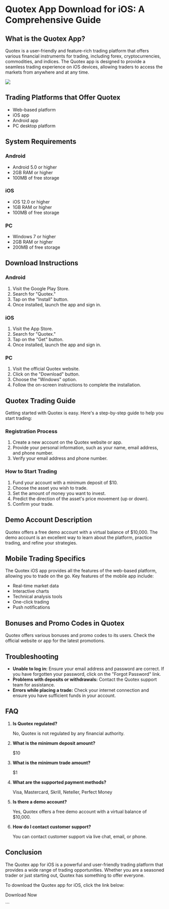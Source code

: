 # Quotex App Download for iOS: A Comprehensive Guide

## What is the Quotex App?

Quotex is a user-friendly and feature-rich trading platform that offers
various financial instruments for trading, including forex,
cryptocurrencies, commodities, and indices. The Quotex app is designed
to provide a seamless trading experience on iOS devices, allowing
traders to access the markets from anywhere and at any time.

[![](https://static.quotex.io/files/1_en/300_250.jpg)](https://traff.sbs/brokerqxsignupf)

## Trading Platforms that Offer Quotex

-   Web-based platform
-   iOS app
-   Android app
-   PC desktop platform

## System Requirements

### Android

-   Android 5.0 or higher
-   2GB RAM or higher
-   100MB of free storage

### iOS

-   iOS 12.0 or higher
-   1GB RAM or higher
-   100MB of free storage

### PC

-   Windows 7 or higher
-   2GB RAM or higher
-   200MB of free storage

## Download Instructions

### Android

1.  Visit the Google Play Store.
2.  Search for "Quotex."
3.  Tap on the "Install" button.
4.  Once installed, launch the app and sign in.

### iOS

1.  Visit the App Store.
2.  Search for "Quotex."
3.  Tap on the "Get" button.
4.  Once installed, launch the app and sign in.

### PC

1.  Visit the official Quotex website.
2.  Click on the "Download" button.
3.  Choose the "Windows" option.
4.  Follow the on-screen instructions to complete the installation.

## Quotex Trading Guide

Getting started with Quotex is easy. Here\'s a step-by-step guide to
help you start trading:

### Registration Process

1.  Create a new account on the Quotex website or app.
2.  Provide your personal information, such as your name, email address,
    and phone number.
3.  Verify your email address and phone number.

### How to Start Trading

1.  Fund your account with a minimum deposit of \$10.
2.  Choose the asset you wish to trade.
3.  Set the amount of money you want to invest.
4.  Predict the direction of the asset\'s price movement (up or down).
5.  Confirm your trade.

## Demo Account Description

Quotex offers a free demo account with a virtual balance of \$10,000.
The demo account is an excellent way to learn about the platform,
practice trading, and refine your strategies.

## Mobile Trading Specifics

The Quotex iOS app provides all the features of the web-based platform,
allowing you to trade on the go. Key features of the mobile app include:

-   Real-time market data
-   Interactive charts
-   Technical analysis tools
-   One-click trading
-   Push notifications

## Bonuses and Promo Codes in Quotex

Quotex offers various bonuses and promo codes to its users. Check the
official website or app for the latest promotions.

## Troubleshooting

-   **Unable to log in:** Ensure your email address and password are
    correct. If you have forgotten your password, click on the
    "Forgot Password" link.
-   **Problems with deposits or withdrawals:** Contact the Quotex
    support team for assistance.
-   **Errors while placing a trade:** Check your internet connection and
    ensure you have sufficient funds in your account.

## FAQ

1.  **Is Quotex regulated?**

    No, Quotex is not regulated by any financial authority.

2.  **What is the minimum deposit amount?**

    \$10

3.  **What is the minimum trade amount?**

    \$1

4.  **What are the supported payment methods?**

    Visa, Mastercard, Skrill, Neteller, Perfect Money

5.  **Is there a demo account?**

    Yes, Quotex offers a free demo account with a virtual balance of
    \$10,000.

6.  **How do I contact customer support?**

    You can contact customer support via live chat, email, or phone.

## Conclusion

The Quotex app for iOS is a powerful and user-friendly trading platform
that provides a wide range of trading opportunities. Whether you are a
seasoned trader or just starting out, Quotex has something to offer
everyone.

To download the Quotex app for iOS, click the link below:

Download Now

\`\`\`

